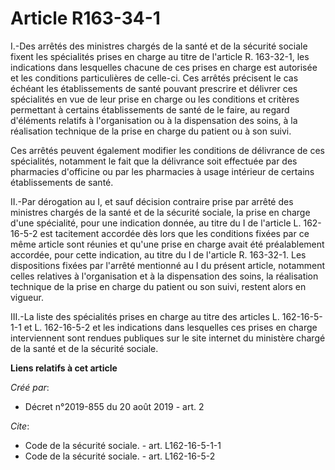 # Article R163-34-1

I.-Des arrêtés des ministres chargés de la santé et de la sécurité sociale fixent les spécialités prises en charge au titre
de l'article R. 163-32-1, les indications dans lesquelles chacune de ces prises en charge est autorisée et les conditions
particulières de celle-ci. Ces arrêtés précisent le cas échéant les établissements de santé pouvant prescrire et délivrer ces
spécialités en vue de leur prise en charge ou les conditions et critères permettant à certains établissements de santé de le
faire, au regard d'éléments relatifs à l'organisation ou à la dispensation des soins, à la réalisation technique de la prise
en charge du patient ou à son suivi. 

Ces arrêtés peuvent également modifier les conditions de délivrance de ces spécialités, notamment le fait que la délivrance
soit effectuée par des pharmacies d'officine ou par les pharmacies à usage intérieur de certains établissements de santé. 

II.-Par dérogation au I, et sauf décision contraire prise par arrêté des ministres chargés de la santé et de la sécurité
sociale, la prise en charge d'une spécialité, pour une indication donnée, au titre du I de l'article L. 162-16-5-2 est
tacitement accordée dès lors que les conditions fixées par ce même article sont réunies et qu'une prise en charge avait été
préalablement accordée, pour cette indication, au titre du I de l'article R. 163-32-1. Les dispositions fixées par l'arrêté
mentionné au I du présent article, notamment celles relatives à l'organisation et à la dispensation des soins, la réalisation
technique de la prise en charge du patient ou son suivi, restent alors en vigueur. 

III.-La liste des spécialités prises en charge au titre des articles L. 162-16-5-1-1 et L. 162-16-5-2 et les indications dans
lesquelles ces prises en charge interviennent sont rendues publiques sur le site internet du ministère chargé de la santé et
de la sécurité sociale.

**Liens relatifs à cet article**

_Créé par_:

  - Décret n°2019-855 du 20 août 2019 - art. 2

_Cite_:

  - Code de la sécurité sociale. - art. L162-16-5-1-1
  - Code de la sécurité sociale. - art. L162-16-5-2
